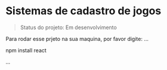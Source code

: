 <h1>Sistemas de cadastro de jogos</h1>

> Status do projeto: Em desenvolvimento

Para rodar esse prjeto na sua maquina, por favor digite:
...

npm install react

...
